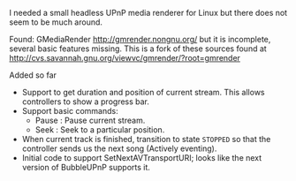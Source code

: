I needed a small headless UPnP media renderer for Linux but there does 
not seem to be much around.

Found: GMediaRender http://gmrender.nongnu.org/
but it is incomplete, several basic features missing. This is a fork
of these sources found at
http://cvs.savannah.gnu.org/viewvc/gmrender/?root=gmrender

Added so far
  * Support to get duration and position of current stream. This allows
    controllers to show a progress bar.
  * Support basic commands:
     - Pause  : Pause current stream.
     - Seek   : Seek to a particular position.
  * When current track is finished, transition to state `STOPPED`
    so that the controller sends us the next song (Actively eventing).
  * Initial code to support SetNextAVTransportURI; looks like the next version
    of BubbleUPnP supports it.

